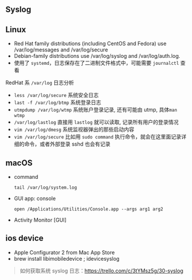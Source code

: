 Syslog
---

## Linux
- Red Hat family distributions (including CentOS and Fedora) use /var/log/messages and /var/log/secure
- Debian-family distributions use /var/log/syslog and /var/log/auth.log.
- 使用了 `systemd`，日志保存在了二进制文件格式中，可能需要 `journalctl` 查看

RedHat 系 `/var/log` 日志分析
- `less /var/log/secure` 系统安全日志
- `last -f /var/log/btmp` 系统登录日志
- `utmpdump /var/log/wtmp` 系统账户登录记录, 还有可能由 utmp, 具体`man wtmp`
- `/var/log/lastlog` 直接用 `lastlog` 就可以读取, 记录所有用户的登录情况
- `vim /var/log/dmesg` 系统监视器弹出的那些启动内容
- `vim /var/log/secure` 比如用 `sudo command` 执行命令，就会在这里面记录详细的命令，或者外部登录 sshd 也会有记录

## macOS
- command
    ```
    tail /var/log/system.log
    ```
- GUI app: console
    ```
    open /Applications/Utilities/Console.app --args arg1 arg2
    ```
- Activity Monitor [GUI]


## ios device
- Apple Configurator 2 from Mac App Store
- brew install libimobiledevice ; idevicesyslog
> 如何获取系统 syslog 日志：https://trello.com/c/3tYMsz5g/30-syslog
